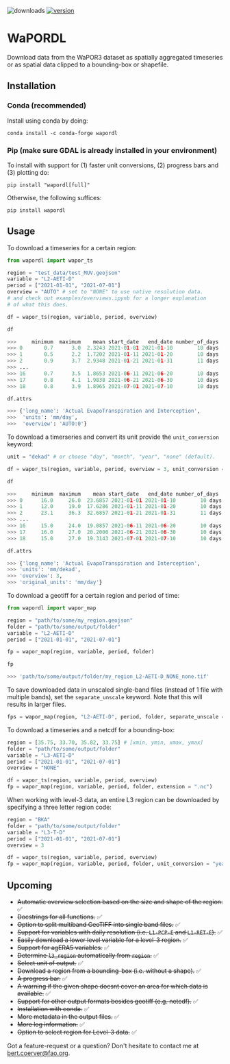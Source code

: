 ![downloads](https://img.shields.io/pypi/dw/wapordl) [![version](https://img.shields.io/pypi/v/wapordl)](https://anaconda.org/conda-forge/wapordl)

# WaPORDL

Download data from the WaPOR3 dataset as spatially aggregated timeseries or as spatial data clipped to a bounding-box or shapefile.

## Installation

### Conda (recommended)
Install using conda by doing:

`conda install -c conda-forge wapordl`

### Pip (make sure GDAL is already installed in your environment)
To install with support for (1) faster unit conversions, (2) progress bars and (3) plotting do:

`pip install "wapordl[full]"`

Otherwise, the following suffices:

`pip install wapordl`

## Usage

To download a timeseries for a certain region:

```python
from wapordl import wapor_ts

region = "test_data/test_MUV.geojson"
variable = "L2-AETI-D"
period = ["2021-01-01", "2021-07-01"]
overview = "AUTO" # set to "NONE" to use native resolution data.
# and check out examples/overviews.ipynb for a longer explanation
# of what this does.

df = wapor_ts(region, variable, period, overview)

df

>>>     minimum  maximum    mean start_date   end_date number_of_days
>>> 0       0.7      3.0  2.3243 2021-01-01 2021-01-10        10 days
>>> 1       0.5      2.2  1.7202 2021-01-11 2021-01-20        10 days
>>> 2       0.9      3.7  2.9348 2021-01-21 2021-01-31        11 days
>>> ...
>>> 16      0.7      3.5  1.8653 2021-06-11 2021-06-20        10 days
>>> 17      0.8      4.1  1.9838 2021-06-21 2021-06-30        10 days
>>> 18      0.8      3.9  1.8965 2021-07-01 2021-07-10        10 days

df.attrs

>>> {'long_name': 'Actual EvapoTranspiration and Interception',
>>>  'units': 'mm/day',
>>>  'overview': 'AUTO:0'}
```

To download a timerseries and convert its unit provide the `unit_conversion` keyword:

```python
unit = "dekad" # or choose "day", "month", "year", "none" (default).

df = wapor_ts(region, variable, period, overview = 3, unit_conversion = unit)

df

>>>     minimum  maximum    mean start_date   end_date number_of_days
>>> 0      16.0     26.0  23.6857 2021-01-01 2021-01-10        10 days
>>> 1      12.0     19.0  17.6286 2021-01-11 2021-01-20        10 days
>>> 2      23.1     36.3  32.6857 2021-01-21 2021-01-31        11 days
>>> ...
>>> 16     15.0     24.0  19.0857 2021-06-11 2021-06-20        10 days
>>> 17     16.0     27.0  20.2000 2021-06-21 2021-06-30        10 days
>>> 18     15.0     27.0  19.3143 2021-07-01 2021-07-10        10 days

df.attrs

>>> {'long_name': 'Actual EvapoTranspiration and Interception',
>>> 'units': 'mm/dekad',
>>> 'overview': 3,
>>> 'original_units': 'mm/day'}
```

To download a geotiff for a certain region and period of time:

```python
from wapordl import wapor_map

region = "path/to/some/my_region.geojson"
folder = "path/to/some/output/folder"
variable = "L2-AETI-D"
period = ["2021-01-01", "2021-07-01"]

fp = wapor_map(region, variable, period, folder)

fp

>>> 'path/to/some/output/folder/my_region_L2-AETI-D_NONE_none.tif'
```

To save downloaded data in unscaled single-band files (instead of 1 file with multiple bands), set the `separate_unscale` keyword. Note that this will results in larger files.

```python
fps = wapor_map(region, "L2-AETI-D", period, folder, separate_unscale = True)
```

To download a timeseries and a netcdf for a bounding-box:

```python
region = [35.75, 33.70, 35.82, 33.75] # [xmin, ymin, xmax, ymax]
folder = "path/to/some/output/folder"
variable = "L3-AETI-D"
period = ["2021-01-01", "2021-07-01"]
overview = "NONE"

df = wapor_ts(region, variable, period, overview)
fp = wapor_map(region, variable, period, folder, extension = ".nc")
```

When working with level-3 data, an entire L3 region can be downloaded by specifying a three letter region code:
    
```python
region = "BKA"
folder = "path/to/some/output/folder"
variable = "L3-T-D"
period = ["2021-01-01", "2021-07-01"]
overview = 3

df = wapor_ts(region, variable, period, overview)
fp = wapor_map(region, variable, period, folder, unit_conversion = "year")
```

## Upcoming

- ~~Automatic overview selection based on the size and shape of the region.~~ ✅
- ~~Docstrings for all functions.~~ ✅
- ~~Option to split multiband GeoTIFF into single band files.~~ ✅
- ~~Support for variables with daily resolution (i.e. `L1-PCP-E` and `L1-RET-E`).~~ ✅
- ~~Easily download a lower level variable for a level-3 region.~~ ✅
- ~~Support for agERA5 variables.~~ ✅
- ~~Determine `l3_region` automatically from `region`.~~ ✅
- ~~Select unit of output.~~ ✅
- ~~Download a region from a bounding-box (i.e. without a shape).~~ ✅
- ~~A progress bar.~~ ✅
- ~~A warning if the given shape doesnt cover an area for which data is available.~~ ✅
- ~~Support for other output formats besides geotiff (e.g. netcdf).~~ ✅
- ~~Installation with conda.~~ ✅
- ~~More metadata in the output files.~~ ✅
- ~~More log information.~~ ✅
- ~~Option to select region for Level-3 data.~~ ✅

Got a feature-request or a question? Don't hesitate to contact me at bert.coerver@fao.org.